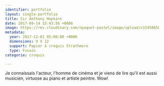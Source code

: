 ```yaml
---
identifier: portfolio
layout: single-portfolio
title: Sir Anthony Hopkins
date: 2017-09-14 15:43:56 +0000
image: https://res.cloudinary.com/npaquet-pastel/image/upload/v1545065057/DSC03250.jpg
metadata:
  year: 2017-12-01 05:00:00 +0000
  dimensions: 9 X 12
  support: Papier à croquis Strathmore
  type: Fusain
categorie: croquis

---
```

Je connaissais l'acteur, l'homme de cinéma et je viens de lire qu'il est aussi musicien, virtuose au piano et artiste peintre. Wow!